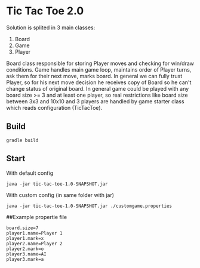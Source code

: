 # Tic Tac Toe 2.0


Solution is splited in 3 main classes:

1. Board
2. Game
3. Player

Board class responsible for storing Player moves and checking for win/draw conditions. Game handles main game loop, maintains
order of Player turns, ask them for their next move, marks board. In general we can fully trust Player, so for 
his next move decision he receives copy of Board so he can't change status of original board. In general game could be played 
with any board size >= 3 and at least one player, so real restrictions like board size between 3x3 and 10x10 and 3 players 
are handled by game starter class which reads configuration (TicTacToe). 


## Build

```$xslt
gradle build
```

## Start

With default config
```$xslt
java -jar tic-tac-toe-1.0-SNAPSHOT.jar
```

With custom config (in same folder with jar)
```$xslt
java -jar tic-tac-toe-1.0-SNAPSHOT.jar ./customgame.properties
```

##Example propertie file
```$xslt
board.size=7
player1.name=Player 1
player1.mark=x
player2.name=Player 2
player2.mark=o
player3.name=AI
player3.mark=a
```